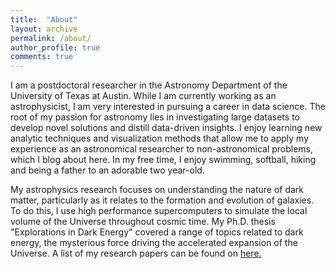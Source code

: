 ```yaml
---
title:  "About"
layout: archive
permalink: /about/
author_profile: true
comments: true
---
```


I am a postdoctoral researcher in the Astronomy Department of the
University of Texas at Austin. While I am currently working as an
astrophysicist, I am very interested in pursuing a career in data science.
The root of my passion for astronomy lies in investigating large datasets to
develop novel solutions and distill data-driven insights. I enjoy learning
new analytic techniques and visualization methods that allow me to apply my
experience as an astronomical researcher to non-astronomical problems, which
I blog about here. In my free time, I enjoy swimming, softball, hiking and
being a father to an adorable two year-old.

My astrophysics research focuses on understanding the nature of dark matter,
particularly as it relates to the formation and evolution of galaxies. To do
this, I use high performance supercomputers to simulate the local volume of
the Universe throughout cosmic time. My Ph.D. thesis "Explorations in Dark
Energy" covered a range of topics related to dark energy, the mysterious
force driving the accelerated expansion of the Universe. A list of my
research papers can be found on
[here.](https://arxiv.org/search/?searchtype=author&query=Bozek%2C+B)
